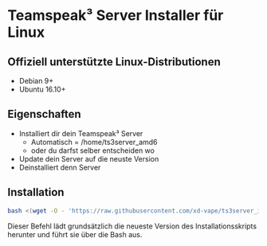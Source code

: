 # Teamspeak³ Server Installer für Linux

## Offiziell unterstützte Linux-Distributionen

- Debian 9+
- Ubuntu 16.10+

## Eigenschaften

- Installiert dir dein Teamspeak³ Server
  - Automatisch = /home/ts3server_amd6
  - oder du darfst selber entscheiden wo
- Update dein Server auf die neuste Version
- Deinstalliert denn Server

## Installation

```bash
bash <(wget -O - 'https://raw.githubusercontent.com/xd-vape/ts3server_installer/master/TS3Server_Installer.sh')
```

Dieser Befehl lädt grundsätzlich die neueste Version des Installationsskripts herunter und führt sie über die Bash aus.
